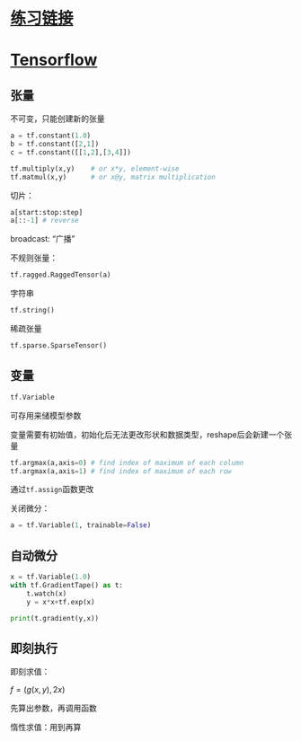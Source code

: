 # [练习链接](https://github.com/wsp1911/BDMI_class_practice/tree/master/9)

# [Tensorflow](https://tensorflow.google.cn/guide)

## 张量

不可变，只能创建新的张量

```python
a = tf.constant(1.0)
b = tf.constant([2,1])
c = tf.constant([[1,2],[3,4]])

tf.multiply(x,y)	# or x*y, element-wise
tf.matmul(x,y)		# or x@y, matrix multiplication
```

切片：

```python
a[start:stop:step]
a[::-1]	# reverse
```

broadcast: “广播”

不规则张量：

```python
tf.ragged.RaggedTensor(a)
```

字符串

```python
tf.string()
```

稀疏张量

```python
tf.sparse.SparseTensor()
```

## 变量

```python
tf.Variable
```

可存用来储模型参数

变量需要有初始值，初始化后无法更改形状和数据类型，reshape后会新建一个张量

```python
tf.argmax(a,axis=0)	# find index of maximum of each column
tf.argmax(a,axis=1) # find index of maximum of each row
```

通过```tf.assign```函数更改

关闭微分：

```python
a = tf.Variable(1, trainable=False)
```

## 自动微分

```python
x = tf.Variable(1.0)
with tf.GradientTape() as t:
    t.watch(x)
    y = x*x+tf.exp(x)

print(t.gradient(y,x))
```

## 即刻执行

即刻求值：

$f=(g(x,y),2x)$

先算出参数，再调用函数

惰性求值：用到再算